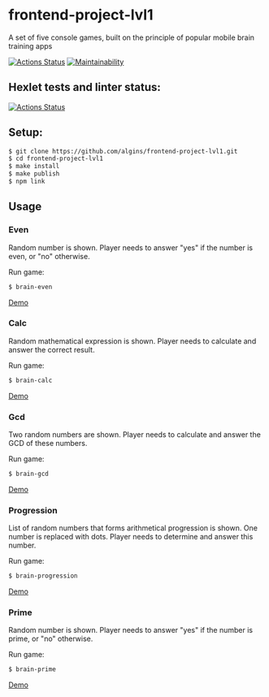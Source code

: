 # frontend-project-lvl1
A set of five console games, built on the principle of popular mobile brain training apps

[![Actions Status](https://github.com/algins/frontend-project-lvl1/workflows/CI/badge.svg)](https://github.com/algins/frontend-project-lvl1/actions)
[![Maintainability](https://api.codeclimate.com/v1/badges/5360edb4b13e2d0bf7aa/maintainability)](https://codeclimate.com/github/algins/frontend-project-lvl1/maintainability)

## Hexlet tests and linter status:
[![Actions Status](https://github.com/algins/frontend-project-lvl1/workflows/hexlet-check/badge.svg)](https://github.com/algins/frontend-project-lvl1/actions)

## Setup:
```sh
$ git clone https://github.com/algins/frontend-project-lvl1.git
$ cd frontend-project-lvl1
$ make install
$ make publish
$ npm link
```

## Usage

### Even
Random number is shown. Player needs to answer "yes" if the number is even, or "no" otherwise.

Run game:
```sh
$ brain-even
```
[Demo](https://asciinema.org/a/a3tD3jTD13Yfr4SLiSNvz4GIt)

### Calc
Random mathematical expression is shown. Player needs to calculate and answer the correct result.

Run game:
```sh
$ brain-calc
```
[Demo](https://asciinema.org/a/CeFMlozRN4XjGx5X4o77tfuMz)

### Gcd
Two random numbers are shown. Player needs to calculate and answer the GCD of these numbers.

Run game:
```sh
$ brain-gcd
```
[Demo](https://asciinema.org/a/TesWsgbwhv2ME1741q2QeYBLv)

### Progression
List of random numbers that forms arithmetical progression is shown. One number is replaced with dots. Player needs to determine and answer this number.

Run game:
```sh
$ brain-progression
```
[Demo](https://asciinema.org/a/JDtW2k84COKn5azOQgXaMz1QA)

### Prime
Random number is shown. Player needs to answer "yes" if the number is prime, or "no" otherwise.

Run game:
```sh
$ brain-prime
```
[Demo](https://asciinema.org/a/PTcGFQWJDPTBppu5qscDqHE2B)
